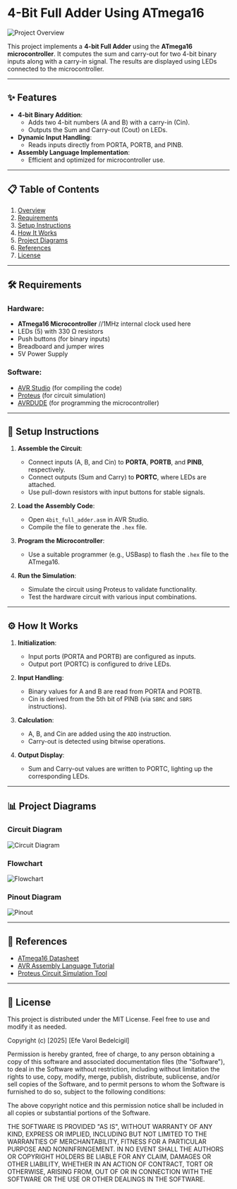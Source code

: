 # 4-Bit Full Adder Using ATmega16

![Project Overview](images/adder_logic_gates.png)

This project implements a **4-bit Full Adder** using the **ATmega16 microcontroller**. It computes the sum and carry-out for two 4-bit binary inputs along with a carry-in signal. The results are displayed using LEDs connected to the microcontroller.

---

## ✨ Features
- **4-bit Binary Addition**:
  - Adds two 4-bit numbers (A and B) with a carry-in (Cin).
  - Outputs the Sum and Carry-out (Cout) on LEDs.
- **Dynamic Input Handling**:
  - Reads inputs directly from PORTA, PORTB, and PINB.
- **Assembly Language Implementation**:
  - Efficient and optimized for microcontroller use.

---

## 📋 Table of Contents
1. [Overview](#overview)
2. [Requirements](#requirements)
3. [Setup Instructions](#setup-instructions)
4. [How It Works](#how-it-works)
5. [Project Diagrams](#project-diagrams)
6. [References](#references)
7. [License](#license)

---

## 🛠️ Requirements

### Hardware:
- **ATmega16 Microcontroller** //1MHz internal clock used here
- LEDs (5) with 330 Ω resistors
- Push buttons (for binary inputs)
- Breadboard and jumper wires
- 5V Power Supply

### Software:
- [AVR Studio](https://www.microchip.com/mplab/avr-support/atmel-studio-7) (for compiling the code)
- [Proteus](https://www.labcenter.com/) (for circuit simulation)
- [AVRDUDE](http://savannah.nongnu.org/projects/avrdude/) (for programming the microcontroller)

---

## 🚀 Setup Instructions

1. **Assemble the Circuit**:
   - Connect inputs (A, B, and Cin) to **PORTA**, **PORTB**, and **PINB**, respectively.
   - Connect outputs (Sum and Carry) to **PORTC**, where LEDs are attached.
   - Use pull-down resistors with input buttons for stable signals.

2. **Load the Assembly Code**:
   - Open `4bit_full_adder.asm` in AVR Studio.
   - Compile the file to generate the `.hex` file.

3. **Program the Microcontroller**:
   - Use a suitable programmer (e.g., USBasp) to flash the `.hex` file to the ATmega16.

4. **Run the Simulation**:
   - Simulate the circuit using Proteus to validate functionality.
   - Test the hardware circuit with various input combinations.

---

## ⚙️ How It Works

1. **Initialization**:
   - Input ports (PORTA and PORTB) are configured as inputs.
   - Output port (PORTC) is configured to drive LEDs.

2. **Input Handling**:
   - Binary values for A and B are read from PORTA and PORTB.
   - Cin is derived from the 5th bit of PINB (via `SBRC` and `SBRS` instructions).

3. **Calculation**:
   - A, B, and Cin are added using the `ADD` instruction.
   - Carry-out is detected using bitwise operations.

4. **Output Display**:
   - Sum and Carry-out values are written to PORTC, lighting up the corresponding LEDs.

---

## 📊 Project Diagrams

### Circuit Diagram
![Circuit Diagram](images/circuit_diagram.png)

### Flowchart
![Flowchart](images/flowchart.jpg)

### Pinout Diagram
![Pinout](images/pinout.png)

---

## 🔗 References
- [ATmega16 Datasheet](https://ww1.microchip.com/downloads/en/DeviceDoc/doc2466.pdf)
- [AVR Assembly Language Tutorial](https://www.avr-asm-tutorial.net/avr_en/)
- [Proteus Circuit Simulation Tool](https://www.labcenter.com/)

---

## 📝 License

This project is distributed under the MIT License. Feel free to use and modify it as needed.

Copyright (c) [2025] [Efe Varol Bedelcigil]

Permission is hereby granted, free of charge, to any person obtaining a copy of this software and associated documentation files (the "Software"), to deal in the Software without restriction, including without limitation the rights to use, copy, modify, merge, publish, distribute, sublicense, and/or sell copies of the Software, and to permit persons to whom the Software is furnished to do so, subject to the following conditions:

The above copyright notice and this permission notice shall be included in all copies or substantial portions of the Software.

THE SOFTWARE IS PROVIDED "AS IS", WITHOUT WARRANTY OF ANY KIND, EXPRESS OR IMPLIED, INCLUDING BUT NOT LIMITED TO THE WARRANTIES OF MERCHANTABILITY, FITNESS FOR A PARTICULAR PURPOSE AND NONINFRINGEMENT. IN NO EVENT SHALL THE AUTHORS OR COPYRIGHT HOLDERS BE LIABLE FOR ANY CLAIM, DAMAGES OR OTHER LIABILITY, WHETHER IN AN ACTION OF CONTRACT, TORT OR OTHERWISE, ARISING FROM, OUT OF OR IN CONNECTION WITH THE SOFTWARE OR THE USE OR OTHER DEALINGS IN THE SOFTWARE.


